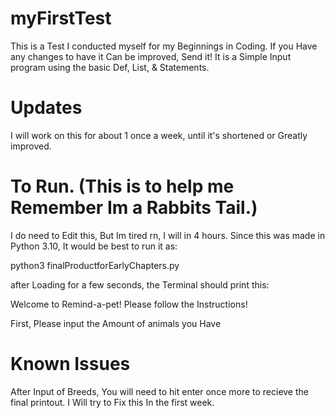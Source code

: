 # myFirstTest
This is a Test I conducted myself for my Beginnings in Coding.
If you Have any changes to have it Can be improved, Send it!
It is a Simple Input program using the basic Def, List, & Statements.

# Updates
I will work on this for about 1 once a week, until it's shortened or Greatly improved.


# To Run. (This is to help me Remember Im a Rabbits Tail.)
I do need to Edit this, But Im tired rn, I will in 4 hours.
Since this was made in Python 3.10, It would be best to run it as:

python3 finalProductforEarlyChapters.py

after Loading for a few seconds, the Terminal should print this:
  
  Welcome to Remind-a-pet! Please follow the Instructions!
 
 First, Please input the Amount of animals you Have
  
  # Known Issues
  After Input of Breeds, You will need to hit enter once more to recieve the final printout. I Will try to Fix this In the first week.
